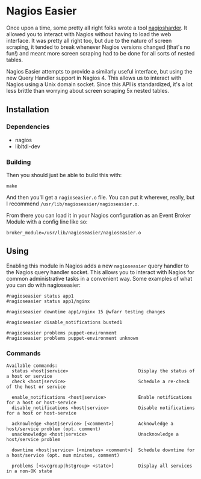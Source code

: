 # Nagios Easier

Once upon a time, some pretty all right folks wrote a tool [nagiosharder](https://github.com/railsmachine/nagiosharder). It allowed you to interact with Nagios without having to load the web interface. It was pretty all right too, but due to the nature of screen scraping, it tended to break whenever Nagios versions changed (that's no fun!) and meant more screen scraping had to be done for all sorts of nested tables.

Nagios Easier attempts to provide a similarly useful interface, but using the new Query Handler support in Nagios 4. This allows us to interact with Nagios using a Unix domain socket. Since this API is standardized, it's a lot less brittle than worrying about screen scraping 5x nested tables.

## Installation

### Dependencies

* nagios
* libltdl-dev

### Building

Then you should just be able to build this with:

```
make
```

And then you'll get a `nagioseasier.o` file. You can put it wherever, really, but I recommend `/usr/lib/nagioseasier/nagioseasier.o`.

From there you can load it in your Nagios configuration as an Event Broker Module with a config line like so:

```
broker_module=/usr/lib/nagioseasier/nagioseasier.o
```

## Using

Enabling this module in Nagios adds a new `nagioseasier` query handler to the Nagios query handler socket. This allows you to interact with Nagios for common administrative tasks in a convenient way. Some examples of what you can do with nagioseasier:

```
#nagioseasier status app1
#nagioseasier status app1/nginx

#nagioseasier downtime app1/nginx 15 @wfarr testing changes

#nagioseasier disable_notifications busted1

#nagioseasier problems puppet-environment
#nagioseasier problems puppet-environment unknown
```

### Commands

```
Available commands:
  status <host|service>                          Display the status of a host or service
  check <host|service>                           Schedule a re-check of the host or service

  enable_notifications <host|service>            Enable notifications for a host or host-service
  disable_notifications <host|service>           Disable notifications for a host or host-service

  acknowledge <host|service> [<comment>]         Acknowledge a host/service problem (opt. comment)
  unacknowledge <host|service>                   Unacknowledge a host/service problem

  downtime <host|service> [<minutes> <comment>]  Schedule downtime for a host/service (opt. num minutes, comment)

  problems [<svcgroup|hstgroup> <state>]         Display all services in a non-OK state
```
